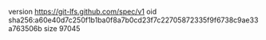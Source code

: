 version https://git-lfs.github.com/spec/v1
oid sha256:a60e40d7c250f1b1ba0f8a7b0cd23f7c22705872335f9f6738c9ae33a763506b
size 97045

